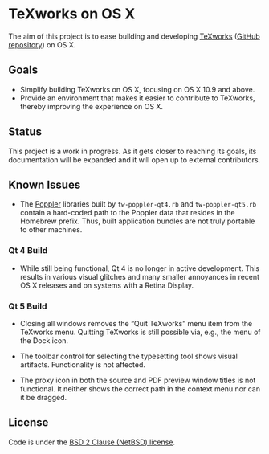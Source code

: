 # TeXworks on OS X

The aim of this project is to ease building and developing [TeXworks](http://www.tug.org/texworks/) ([GitHub repository](https://github.com/TeXworks/texworks)) on OS X.

## Goals

* Simplify building TeXworks on OS X, focusing on OS X 10.9 and above.
* Provide an environment that makes it easier to contribute to TeXworks, thereby improving the experience on OS X.

## Status

This project is a work in progress. As it gets closer to reaching its goals, its documentation will be expanded and it will open up to external contributors.

## Known Issues

* The [Poppler](http://poppler.freedesktop.org/) libraries built by `tw-poppler-qt4.rb` and `tw-poppler-qt5.rb` contain a hard-coded path to the Poppler data that resides in the Homebrew prefix. Thus, built application bundles are not truly portable to other machines.

### Qt 4 Build

* While still being functional, Qt 4 is no longer in active development. This results in various visual glitches and many smaller annoyances in recent OS X releases and on systems with a Retina Display.

### Qt 5 Build

* Closing all windows removes the “Quit TeXworks” menu item from the TeXworks menu. Quitting TeXworks is still possible via, e.g., the menu of the Dock icon.

* The toolbar control for selecting the typesetting tool shows visual artifacts. Functionality is not affected.

* The proxy icon in both the source and PDF preview window titles is not functional. It neither shows the correct path in the context menu nor can it be dragged.

## License

Code is under the [BSD 2 Clause (NetBSD) license](LICENSE.txt).
